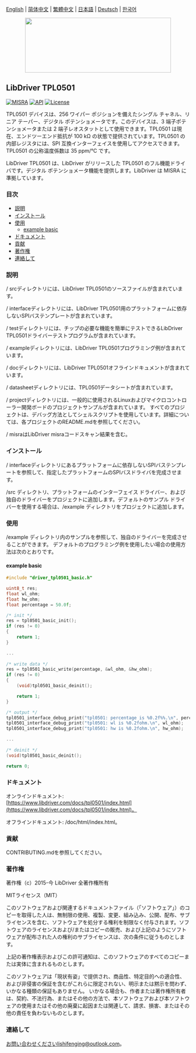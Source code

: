 [English](/README.md) | [ 简体中文](/README_zh-Hans.md) | [繁體中文](/README_zh-Hant.md) | [日本語](/README_ja.md) | [Deutsch](/README_de.md) | [한국어](/README_ko.md)

<div align=center>
<img src="/doc/image/logo.svg" width="400" height="150"/>
</div>

## LibDriver TPL0501

[![MISRA](https://img.shields.io/badge/misra-compliant-brightgreen.svg)](/misra/README.md) [![API](https://img.shields.io/badge/api-reference-blue.svg)](https://www.libdriver.com/docs/tpl0501/index.html) [![License](https://img.shields.io/badge/license-MIT-brightgreen.svg)](/LICENSE)

TPL0501 デバイスは、256 ワイパー ポジションを備えたシングル チャネル、リニア テーパー、デジタル ポテンショメータです。このデバイスは、3 端子ポテンショメータまたは 2 端子レオスタットとして使用できます。TPL0501 は現在、エンドツーエンド抵抗が 100 kΩ の状態で提供されています。TPL0501 の内部レジスタには、SPI 互換インターフェイスを使用してアクセスできます。TPL0501 の公称温度係数は 35 ppm/°C です。

LibDriver TPL0501 は、LibDriver がリリースした TPL0501 のフル機能ドライバです。デジタル ポテンショメータ機能を提供します。LibDriver は MISRA に準拠しています。

### 目次

  - [説明](#説明)
  - [インストール](#インストール)
  - [使用](#使用)
    - [example basic](#example-basic)
  - [ドキュメント](#ドキュメント)
  - [貢献](#貢献)
  - [著作権](#著作権)
  - [連絡して](#連絡して)

### 説明

/ srcディレクトリには、LibDriver TPL0501のソースファイルが含まれています。

/ interfaceディレクトリには、LibDriver TPL0501用のプラットフォームに依存しないSPIバステンプレートが含まれています。

/ testディレクトリには、チップの必要な機能を簡単にテストできるLibDriver TPL0501ドライバーテストプログラムが含まれています。

/ exampleディレクトリには、LibDriver TPL0501プログラミング例が含まれています。

/ docディレクトリには、LibDriver TPL0501オフラインドキュメントが含まれています。

/ datasheetディレクトリには、TPL0501データシートが含まれています。

/ projectディレクトリには、一般的に使用されるLinuxおよびマイクロコントローラー開発ボードのプロジェクトサンプルが含まれています。 すべてのプロジェクトは、デバッグ方法としてシェルスクリプトを使用しています。詳細については、各プロジェクトのREADME.mdを参照してください。

/ misraはLibDriver misraコードスキャン結果を含む。

### インストール

/ interfaceディレクトリにあるプラットフォームに依存しないSPIバステンプレートを参照して、指定したプラットフォームのSPIバスドライバを完成させます。

/src ディレクトリ、プラットフォームのインターフェイス ドライバー、および独自のドライバーをプロジェクトに追加します。デフォルトのサンプル ドライバーを使用する場合は、/example ディレクトリをプロジェクトに追加します。

### 使用

/example ディレクトリ内のサンプルを参照して、独自のドライバーを完成させることができます。 デフォルトのプログラミング例を使用したい場合の使用方法は次のとおりです。

#### example basic

```C
#include "driver_tpl0501_basic.h"

uint8_t res;
float wl_ohm;
float hw_ohm;
float percentage = 50.0f;

/* init */
res = tpl0501_basic_init();
if (res != 0)
{
    return 1;
}

...
    
/* write data */
res = tpl0501_basic_write(percentage, &wl_ohm, &hw_ohm);
if (res != 0)
{
    (void)tpl0501_basic_deinit();

    return 1;
}

/* output */
tpl0501_interface_debug_print("tpl0501: percentage is %0.2f%%.\n", percentage);
tpl0501_interface_debug_print("tpl0501: wl is %0.2fohm.\n", wl_ohm);
tpl0501_interface_debug_print("tpl0501: hw is %0.2fohm.\n", hw_ohm);

...
    
/* deinit */
(void)tpl0501_basic_deinit();

return 0;
```

### ドキュメント

オンラインドキュメント: [https://www.libdriver.com/docs/tpl0501/index.html](https://www.libdriver.com/docs/tpl0501/index.html)。

オフラインドキュメント: /doc/html/index.html。

### 貢献

CONTRIBUTING.mdを参照してください。

### 著作権

著作権（c）2015-今 LibDriver 全著作権所有

MITライセンス（MIT）

このソフトウェアおよび関連するドキュメントファイル（「ソフトウェア」）のコピーを取得した人は、無制限の使用、複製、変更、組み込み、公開、配布、サブライセンスを含む、ソフトウェアを処分する権利を制限なく付与されます。ソフトウェアのライセンスおよび/またはコピーの販売、および上記のようにソフトウェアが配布された人の権利のサブライセンスは、次の条件に従うものとします。

上記の著作権表示およびこの許可通知は、このソフトウェアのすべてのコピーまたは実体に含まれるものとします。

このソフトウェアは「現状有姿」で提供され、商品性、特定目的への適合性、および非侵害の保証を含むがこれらに限定されない、明示または黙示を問わず、いかなる種類の保証もありません。 いかなる場合も、作者または著作権所有者は、契約、不法行為、またはその他の方法で、本ソフトウェアおよび本ソフトウェアの使用またはその他の廃棄に起因または関連して、請求、損害、またはその他の責任を負わないものとします。

### 連絡して

お問い合わせくださいlishifenging@outlook.com。